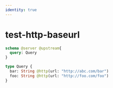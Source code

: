 ```yaml
---
identity: true
---
```


# test-http-baseurl

```graphql @config
schema @server @upstream{
  query: Query
}

type Query {
  bar: String @http(url: "http://abc.com/bar")
  foo: String @http(url: "http://foo.com/foo")
}
```
